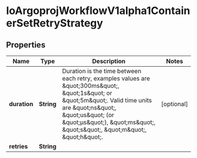 

# IoArgoprojWorkflowV1alpha1ContainerSetRetryStrategy


## Properties

Name | Type | Description | Notes
------------ | ------------- | ------------- | -------------
**duration** | **String** | Duration is the time between each retry, examples values are \&quot;300ms\&quot;, \&quot;1s\&quot; or \&quot;5m\&quot;. Valid time units are \&quot;ns\&quot;, \&quot;us\&quot; (or \&quot;µs\&quot;), \&quot;ms\&quot;, \&quot;s\&quot;, \&quot;m\&quot;, \&quot;h\&quot;. |  [optional]
**retries** | **String** |  | 




